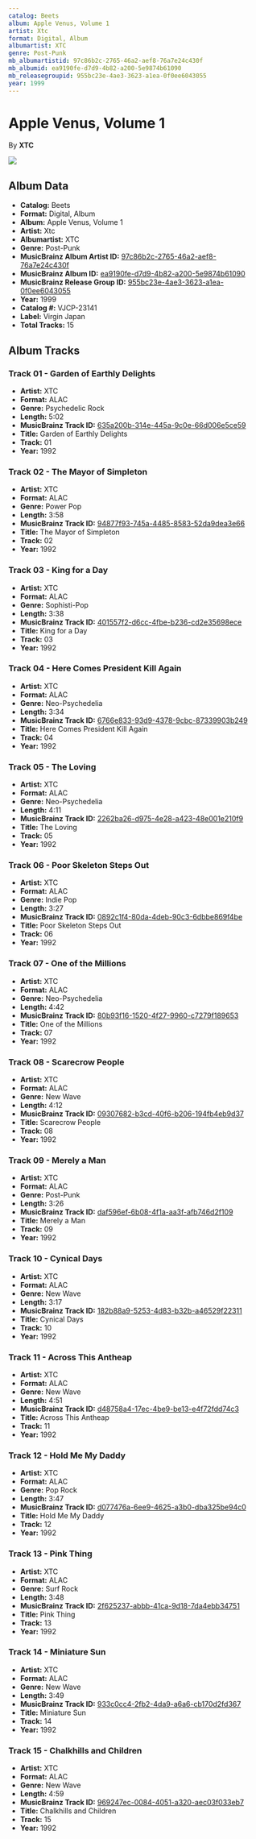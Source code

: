 ```yaml
---
catalog: Beets
album: Apple Venus, Volume 1
artist: Xtc
format: Digital, Album
albumartist: XTC
genre: Post-Punk
mb_albumartistid: 97c86b2c-2765-46a2-aef8-76a7e24c430f
mb_albumid: ea9190fe-d7d9-4b82-a200-5e9874b61090
mb_releasegroupid: 955bc23e-4ae3-3623-a1ea-0f0ee6043055
year: 1999
---
```


# Apple Venus, Volume 1

By **XTC**

![](../../assets/beetscovers/Xtc-Apple_Venus__Volume_1.jpg)

## Album Data

- **Catalog:** Beets
- **Format:** Digital, Album
- **Album:** Apple Venus, Volume 1
- **Artist:** Xtc
- **Albumartist:** XTC
- **Genre:** Post-Punk
- **MusicBrainz Album Artist ID:** [97c86b2c-2765-46a2-aef8-76a7e24c430f](https://musicbrainz.org/artist/97c86b2c-2765-46a2-aef8-76a7e24c430f)
- **MusicBrainz Album ID:** [ea9190fe-d7d9-4b82-a200-5e9874b61090](https://musicbrainz.org/release/ea9190fe-d7d9-4b82-a200-5e9874b61090)
- **MusicBrainz Release Group ID:** [955bc23e-4ae3-3623-a1ea-0f0ee6043055](https://musicbrainz.org/release-group/955bc23e-4ae3-3623-a1ea-0f0ee6043055)
- **Year:** 1999
- **Catalog #:** VJCP-23141
- **Label:** Virgin Japan
- **Total Tracks:** 15

## Album Tracks

### Track 01 - Garden of Earthly Delights

- **Artist:** XTC
- **Format:** ALAC
- **Genre:** Psychedelic Rock
- **Length:** 5:02
- **MusicBrainz Track ID:** [635a200b-314e-445a-9c0e-66d006e5ce59](https://musicbrainz.org/recording/635a200b-314e-445a-9c0e-66d006e5ce59)
- **Title:** Garden of Earthly Delights
- **Track:** 01
- **Year:** 1992

### Track 02 - The Mayor of Simpleton

- **Artist:** XTC
- **Format:** ALAC
- **Genre:** Power Pop
- **Length:** 3:58
- **MusicBrainz Track ID:** [94877f93-745a-4485-8583-52da9dea3e66](https://musicbrainz.org/recording/94877f93-745a-4485-8583-52da9dea3e66)
- **Title:** The Mayor of Simpleton
- **Track:** 02
- **Year:** 1992

### Track 03 - King for a Day

- **Artist:** XTC
- **Format:** ALAC
- **Genre:** Sophisti-Pop
- **Length:** 3:38
- **MusicBrainz Track ID:** [401557f2-d6cc-4fbe-b236-cd2e35698ece](https://musicbrainz.org/recording/401557f2-d6cc-4fbe-b236-cd2e35698ece)
- **Title:** King for a Day
- **Track:** 03
- **Year:** 1992

### Track 04 - Here Comes President Kill Again

- **Artist:** XTC
- **Format:** ALAC
- **Genre:** Neo-Psychedelia
- **Length:** 3:34
- **MusicBrainz Track ID:** [6766e833-93d9-4378-9cbc-87339903b249](https://musicbrainz.org/recording/6766e833-93d9-4378-9cbc-87339903b249)
- **Title:** Here Comes President Kill Again
- **Track:** 04
- **Year:** 1992

### Track 05 - The Loving

- **Artist:** XTC
- **Format:** ALAC
- **Genre:** Neo-Psychedelia
- **Length:** 4:11
- **MusicBrainz Track ID:** [2262ba26-d975-4e28-a423-48e001e210f9](https://musicbrainz.org/recording/2262ba26-d975-4e28-a423-48e001e210f9)
- **Title:** The Loving
- **Track:** 05
- **Year:** 1992

### Track 06 - Poor Skeleton Steps Out

- **Artist:** XTC
- **Format:** ALAC
- **Genre:** Indie Pop
- **Length:** 3:27
- **MusicBrainz Track ID:** [0892c1f4-80da-4deb-90c3-6dbbe869f4be](https://musicbrainz.org/recording/0892c1f4-80da-4deb-90c3-6dbbe869f4be)
- **Title:** Poor Skeleton Steps Out
- **Track:** 06
- **Year:** 1992

### Track 07 - One of the Millions

- **Artist:** XTC
- **Format:** ALAC
- **Genre:** Neo-Psychedelia
- **Length:** 4:42
- **MusicBrainz Track ID:** [80b93f16-1520-4f27-9960-c7279f189653](https://musicbrainz.org/recording/80b93f16-1520-4f27-9960-c7279f189653)
- **Title:** One of the Millions
- **Track:** 07
- **Year:** 1992

### Track 08 - Scarecrow People

- **Artist:** XTC
- **Format:** ALAC
- **Genre:** New Wave
- **Length:** 4:12
- **MusicBrainz Track ID:** [09307682-b3cd-40f6-b206-194fb4eb9d37](https://musicbrainz.org/recording/09307682-b3cd-40f6-b206-194fb4eb9d37)
- **Title:** Scarecrow People
- **Track:** 08
- **Year:** 1992

### Track 09 - Merely a Man

- **Artist:** XTC
- **Format:** ALAC
- **Genre:** Post-Punk
- **Length:** 3:26
- **MusicBrainz Track ID:** [daf596ef-6b08-4f1a-aa3f-afb746d2f109](https://musicbrainz.org/recording/daf596ef-6b08-4f1a-aa3f-afb746d2f109)
- **Title:** Merely a Man
- **Track:** 09
- **Year:** 1992

### Track 10 - Cynical Days

- **Artist:** XTC
- **Format:** ALAC
- **Genre:** New Wave
- **Length:** 3:17
- **MusicBrainz Track ID:** [182b88a9-5253-4d83-b32b-a46529f22311](https://musicbrainz.org/recording/182b88a9-5253-4d83-b32b-a46529f22311)
- **Title:** Cynical Days
- **Track:** 10
- **Year:** 1992

### Track 11 - Across This Antheap

- **Artist:** XTC
- **Format:** ALAC
- **Genre:** New Wave
- **Length:** 4:51
- **MusicBrainz Track ID:** [d48758a4-17ec-4be9-be13-e4f72fdd74c3](https://musicbrainz.org/recording/d48758a4-17ec-4be9-be13-e4f72fdd74c3)
- **Title:** Across This Antheap
- **Track:** 11
- **Year:** 1992

### Track 12 - Hold Me My Daddy

- **Artist:** XTC
- **Format:** ALAC
- **Genre:** Pop Rock
- **Length:** 3:47
- **MusicBrainz Track ID:** [d077476a-6ee9-4625-a3b0-dba325be94c0](https://musicbrainz.org/recording/d077476a-6ee9-4625-a3b0-dba325be94c0)
- **Title:** Hold Me My Daddy
- **Track:** 12
- **Year:** 1992

### Track 13 - Pink Thing

- **Artist:** XTC
- **Format:** ALAC
- **Genre:** Surf Rock
- **Length:** 3:48
- **MusicBrainz Track ID:** [2f625237-abbb-41ca-9d18-7da4ebb34751](https://musicbrainz.org/recording/2f625237-abbb-41ca-9d18-7da4ebb34751)
- **Title:** Pink Thing
- **Track:** 13
- **Year:** 1992

### Track 14 - Miniature Sun

- **Artist:** XTC
- **Format:** ALAC
- **Genre:** New Wave
- **Length:** 3:49
- **MusicBrainz Track ID:** [933c0cc4-2fb2-4da9-a6a6-cb170d2fd367](https://musicbrainz.org/recording/933c0cc4-2fb2-4da9-a6a6-cb170d2fd367)
- **Title:** Miniature Sun
- **Track:** 14
- **Year:** 1992

### Track 15 - Chalkhills and Children

- **Artist:** XTC
- **Format:** ALAC
- **Genre:** New Wave
- **Length:** 4:59
- **MusicBrainz Track ID:** [969247ec-0084-4051-a320-aec03f033eb7](https://musicbrainz.org/recording/969247ec-0084-4051-a320-aec03f033eb7)
- **Title:** Chalkhills and Children
- **Track:** 15
- **Year:** 1992

